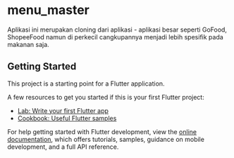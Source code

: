 # menu_master

Aplikasi ini merupakan cloning dari aplikasi - aplikasi besar seperti GoFood, ShopeeFood namun di perkecil cangkupannya menjadi lebih spesifik pada makanan saja.

## Getting Started

This project is a starting point for a Flutter application.

A few resources to get you started if this is your first Flutter project:

- [Lab: Write your first Flutter app](https://docs.flutter.dev/get-started/codelab)
- [Cookbook: Useful Flutter samples](https://docs.flutter.dev/cookbook)

For help getting started with Flutter development, view the
[online documentation](https://docs.flutter.dev/), which offers tutorials,
samples, guidance on mobile development, and a full API reference.
